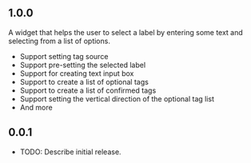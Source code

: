 ## 1.0.0

A widget that helps the user to select a label
by entering some text and selecting from a list of options.

- Support setting tag source
- Support pre-setting the selected label
- Support for creating text input box
- Support to create a list of optional tags
- Support to create a list of confirmed tags
- Support setting the vertical direction of the optional tag list
- And more

## 0.0.1

* TODO: Describe initial release.
